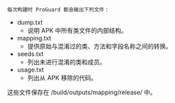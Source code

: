 ~~~
每次构建时 ProGuard 都会输出下列文件：
~~~
- dump.txt
    - 说明 APK 中所有类文件的内部结构。
- mapping.txt
    - 提供原始与混淆过的类、方法和字段名称之间的转换。
- seeds.txt
    - 列出未进行混淆的类和成员。
- usage.txt
    - 列出从 APK 移除的代码。

这些文件保存在 <module-name>/build/outputs/mapping/release/ 中。

